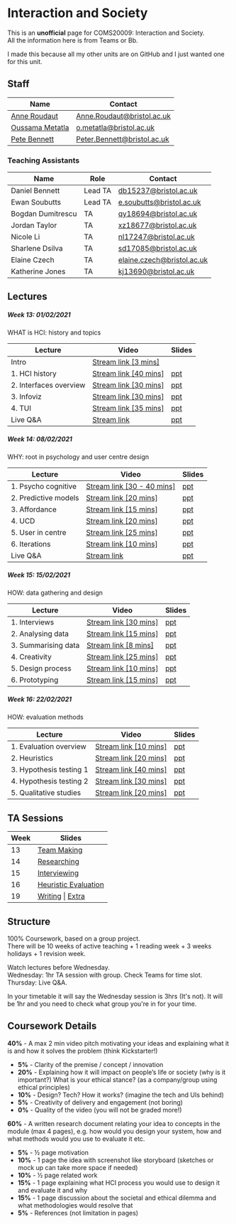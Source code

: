 # Interaction and Society
This is an **unofficial** page for COMS20009: Interaction and Society.  
All the information here is from Teams or Bb.

I made this because all my other units are on GitHub and I just wanted one for this unit.

## Staff

| Name | Contact |
| ---- | ------- |
| [Anne Roudaut](https://www.bristol.ac.uk/people/person/Anne-Roudaut-a7b95754-76b9-4a84-aa44-eec954f5c873) | [Anne.Roudaut@bristol.ac.uk](mailto:Anne.Roudaut@bristol.ac.uk) |
| [Oussama Metatla](https://www.bristol.ac.uk/people/person/Oussama-Metatla-d8a0f795-2a01-4509-9b1e-1fa2fd913d74/) | [o.metatla@bristol.ac.uk](mailto:o.metatla@bristol.ac.uk) |
| [Pete Bennett](http://www.peteinfo.com/) | [Peter.Bennett@bristol.ac.uk](mailto:Peter.Bennett@bristol.ac.uk) |

### Teaching Assistants

| Name | Role | Contact |
| ---- |----- | ------- |
| Daniel Bennett | Lead TA | [db15237@bristol.ac.uk](mailto:db15237@bristol.ac.uk) |
| Ewan Soubutts | Lead TA | [e.soubutts@bristol.ac.uk](mailto:e.soubutts@bristol.ac.uk) |
| Bogdan Dumitrescu | TA | [qy18694@bristol.ac.uk](mailto:qy18694@bristol.ac.uk) |
| Jordan Taylor | TA | [xz18677@bristol.ac.uk](mailto:xz18677@bristol.ac.uk) |
| Nicole Li | TA | [nl17247@bristol.ac.uk](mailto:nl17247@bristol.ac.uk) |
| Sharlene Dsilva | TA | [sd17085@bristol.ac.uk](mailto:sd17085@bristol.ac.uk) |
| Elaine Czech | TA | [elaine.czech@bristol.ac.uk](mailto:elaine.czech@bristol.ac.uk) |
| Katherine Jones | TA | [kj13690@bristol.ac.uk](mailto:kj13690@bristol.ac.uk) |

## Lectures

##### Week 13: 01/02/2021

WHAT is HCI: history and topics

| Lecture | Video | Slides |
| ------ | ---- | --- |
| Intro | [Stream link [3 mins]](https://web.microsoftstream.com/video/8002ce9a-6505-4b0f-a199-db0d2b52cd4a) |  |
| 1. HCI history | [Stream link [40 mins]](https://web.microsoftstream.com/video/2deffa4c-c1a2-4489-ae92-f99b660851cd) | [ppt](https://uob.sharepoint.com/:p:/r/teams/grp-InteractionSociety/Shared%20Documents/General/Lectures/WEEK13/Week13-Chunk%201-IntAndSoc-HCIhistory-40min.pptx?d=w0726ccda6f39462590ac67c6ce58610d&csf=1&web=1&e=bLyHJv) |
| 2. Interfaces overview | [Stream link [30 mins]](https://web.microsoftstream.com/video/9d5c85b2-32fe-45de-ae3a-20581a292db8) | [ppt](https://uob.sharepoint.com/:p:/r/teams/grp-InteractionSociety/Shared%20Documents/General/Lectures/WEEK13/Week13-Chunk%202-IntAndSoc-Interfaces%20overview-30min.pptx?d=w56115e39832944209163ee3d50e1feea&csf=1&web=1&e=2afO4H) |
| 3. Infoviz | [Stream link [30 mins]](https://web.microsoftstream.com/video/ec89410d-c5d7-4a89-9d1e-b257244b526f) | [ppt](https://uob.sharepoint.com/:p:/r/teams/grp-InteractionSociety/Shared%20Documents/General/Lectures/WEEK13/Week13-Chunk%203-IntAndSoc-Infoviz-30min.pptx?d=w2e521a7f05f9494ebba616cbfbddc336&csf=1&web=1&e=QcASIF) |
| 4. TUI | [Stream link [35 mins]](https://web.microsoftstream.com/video/a2f515e2-0c26-41a6-aa17-092d90a22e01) | [ppt](https://uob.sharepoint.com/:p:/r/teams/grp-InteractionSociety/Shared%20Documents/General/Lectures/WEEK13/Week13-Chunk%204-IntAndSoc-TUI-35min.pptx?d=we7838b6eefd041a5a565c9f2159cfdab&csf=1&web=1&e=vneH8i) |
| Live Q&A | [Stream link](https://web.microsoftstream.com/video/bb6c697c-930b-4c0b-94c0-a790b1b416f6) | [ppt](https://uob.sharepoint.com/:p:/r/teams/grp-InteractionSociety/Shared%20Documents/General/Lectures/WEEK13/Week13-Chunk%205-IntAndSoc-Introduction.pptx?d=wcd8fe2b27cdc4d0d82ea0ba598f7a3a4&csf=1&web=1&e=MLiVMp) |

##### Week 14: 08/02/2021

WHY: root in psychology and user centre design

| Lecture | Video | Slides |
| ------ | ---- | --- |
| 1. Psycho cognitive | [Stream link [30 - 40 mins]](https://web.microsoftstream.com/video/b160bed6-5465-4141-b3fc-dd4fe293b66f) | [ppt](https://uob.sharepoint.com/:p:/r/teams/grp-InteractionSociety/Shared%20Documents/General/Lectures/WEEK14/Week14-Chunk%201-IntAndSoc-PsychoCognitive-30-40min.pptx?d=wad362f391412414c8ec319e5c71f1103&csf=1&web=1&e=9VWuQ8) |
| 2. Predictive models | [Stream link [20 mins]](https://web.microsoftstream.com/video/ae5775fe-cd00-4a31-b012-d6ca5daa4b88) | [ppt](https://uob.sharepoint.com/:p:/r/teams/grp-InteractionSociety/Shared%20Documents/General/Lectures/WEEK14/Week14-Chunk%202-IntAndSoc-PredictiveModels-20min.pptx?d=wfbdbdc128b0f467b988cb960d053067c&csf=1&web=1&e=Uw0Jd2) |
| 3. Affordance | [Stream link [15 mins]](https://web.microsoftstream.com/video/c1eab9c9-7036-48e5-992f-9b5fa77237f0) | [ppt](https://uob.sharepoint.com/:p:/r/teams/grp-InteractionSociety/Shared%20Documents/General/Lectures/WEEK14/Week14-Chunk%203-IntAndSoc-Affordance-15min.pptx?d=wed07c5d5bfcb4c7eae531aacdcd47445&csf=1&web=1&e=U5qqaq) |
| 4. UCD | [Stream link [20 mins]](https://web.microsoftstream.com/video/84165df4-6c45-4732-b796-8a1f44739ef2) | [ppt](https://uob.sharepoint.com/:p:/r/teams/grp-InteractionSociety/Shared%20Documents/General/Lectures/WEEK14/Week14-Chunk%204-IntAndSoc-UCD-20min.pptx?d=w7cafac71fe9c4e2a91723096447f51d5&csf=1&web=1&e=fGESQt) |
| 5. User in centre | [Stream link [25 mins]](https://web.microsoftstream.com/video/fc51f160-b10b-4239-81cc-f3e355aef625) | [ppt](https://uob.sharepoint.com/:p:/r/teams/grp-InteractionSociety/Shared%20Documents/General/Lectures/WEEK14/Week14-Chunk%205-IntAndSoc-UserInCenter-25min.pptx?d=wb3bbd13d218b47f2865a3bfc1cd00e02&csf=1&web=1&e=utdtCD) |
| 6. Iterations | [Stream link [10 mins]](https://web.microsoftstream.com/video/ea2e909f-ab6d-4fad-8851-47235a148794) | [ppt](https://uob.sharepoint.com/:p:/r/teams/grp-InteractionSociety/Shared%20Documents/General/Lectures/WEEK14/Week14-Chunk%206-IntAndSoc-Iterations-10min.pptx?d=w8460c381b51841428cb1f8b3fa8f2050&csf=1&web=1&e=A6BtKV) |
| Live Q&A | [Stream link](https://web.microsoftstream.com/video/e2ba8c13-b86a-4a2b-b63b-c03822fdda91) | [ppt](https://uob.sharepoint.com/:p:/r/teams/grp-InteractionSociety/Shared%20Documents/General/QA-IntAndSoc-20-21.pptx?d=w8f783a14440c4de98fd98ad02dcab645&csf=1&web=1&e=7rJ3Dn) |

##### Week 15: 15/02/2021

HOW: data gathering and design

| Lecture | Video | Slides |
| ------ | ---- | --- |
| 1. Interviews | [Stream link [30 mins]](https://web.microsoftstream.com/video/6200ee2f-f30a-41de-943c-3c9c152fcef4) | [ppt](https://uob.sharepoint.com/:p:/r/teams/grp-InteractionSociety/Shared%20Documents/General/Lectures/WEEK15/Week15-Chunk%201-IntAndSoc-Interview-30min.pptx?d=w53dd827d230e461e9ecd9618123c7a4e&csf=1&web=1&e=63HxHL) |
| 2. Analysing data| [Stream link [15 mins]](https://web.microsoftstream.com/video/f696a7a1-98d7-4e00-a529-7ca3682aeb2b) | [ppt](https://uob.sharepoint.com/:p:/r/teams/grp-InteractionSociety/Shared%20Documents/General/Lectures/WEEK15/Week15-Chunk%202-IntAndSoc-Needfinding-15min.pptx?d=w7b9116c259f240ca90d39fe01b443b34&csf=1&web=1&e=4AqII0) |
| 3. Summarising data| [Stream link [8 mins]](https://web.microsoftstream.com/video/24615f39-1a8f-423f-9367-6feacb69cf71) | [ppt](https://uob.sharepoint.com/:p:/r/teams/grp-InteractionSociety/Shared%20Documents/General/Lectures/WEEK15/Week15-Chunk%203-IntAndSoc-PersonaScenarioStoryboard-8min.pptx?d=wbdecb0a76e0349bbbe4be795ed5faed3&csf=1&web=1&e=HaqC68) |
| 4. Creativity | [Stream link [25 mins]](https://web.microsoftstream.com/video/e5fafa5c-d8aa-4728-858d-1b31f4d57144) | [ppt](https://uob.sharepoint.com/:p:/r/teams/grp-InteractionSociety/Shared%20Documents/General/Lectures/WEEK15/Week15-Chunk%204-IntAndSoc-Creativity-25min.pptx?d=w5101778f41454193ba4bfabd38e97a43&csf=1&web=1&e=RHoEyN) |
| 5. Design process | [Stream link [10 mins]](https://web.microsoftstream.com/video/ca012fac-3a3e-4840-9c61-7e924a4361c4) | [ppt](https://uob.sharepoint.com/:p:/r/teams/grp-InteractionSociety/Shared%20Documents/General/Lectures/WEEK15/Week15-Chunk%205-IntAndSoc-DesignProcess-10min.pptx?d=wbf252519cc72424d81bd53f498bfeaeb&csf=1&web=1&e=LaPFiF) |
| 6. Prototyping | [Stream link [15 mins]](https://web.microsoftstream.com/video/d56efcd8-8a21-46ff-8795-e2deb9e58a0b) | [ppt](https://uob.sharepoint.com/:p:/r/teams/grp-InteractionSociety/Shared%20Documents/General/Lectures/WEEK15/Week15-Chunk%206-IntAndSoc-Protyping-25min.pptx?d=wdbde6b052424453186a2e1d8ab851f40&csf=1&web=1&e=dnWAyh) |

##### Week 16: 22/02/2021

HOW: evaluation methods

| Lecture | Video | Slides |
| ------ | ---- | --- |
| 1. Evaluation overview | [Stream link [10 mins]](https://web.microsoftstream.com/video/e136684a-ad7e-4371-be37-3599f4622735) | [ppt](https://uob.sharepoint.com/:p:/r/teams/grp-InteractionSociety/Shared%20Documents/General/Lectures/WEEK16/Week16-Chunk%201-IntAndSoc-EvaluationOverview-10min.pptx?d=w3b263bd0683d406d902cf1a0459a5e54&csf=1&web=1&e=hIW0i7) |
| 2. Heuristics | [Stream link [20 mins]](https://web.microsoftstream.com/video/8e1482e1-e27c-41f6-8252-34b286872ded) | [ppt](https://uob.sharepoint.com/:p:/r/teams/grp-InteractionSociety/Shared%20Documents/General/Lectures/WEEK16/Week16-Chunk%202-IntAndSoc-Heuristics-20min.pptx?d=w184230debf524c459d8d3b662cdc5ec2&csf=1&web=1&e=rEqSdV) |
| 3. Hypothesis testing 1 | [Stream link [40 mins]](https://web.microsoftstream.com/video/10774390-781f-41c6-9631-722d290c41f7) | [ppt](https://uob.sharepoint.com/:p:/r/teams/grp-InteractionSociety/Shared%20Documents/General/Lectures/WEEK16/Week16-Chunk%203%20and%204-IntAndSoc-hypothesistesting70min.pptx?d=wdecfbaf3bd7b4a9b9c9949f2836b9fcc&csf=1&web=1&e=fCa12t) |
| 4. Hypothesis testing 2 | [Stream link [30 mins]](https://web.microsoftstream.com/video/6d3ccb38-459c-4258-8a0a-d6433289b6d7) | [ppt](https://uob.sharepoint.com/:p:/r/teams/grp-InteractionSociety/Shared%20Documents/General/Lectures/WEEK16/Week16-Chunk%203%20and%204-IntAndSoc-hypothesistesting70min.pptx?d=wdecfbaf3bd7b4a9b9c9949f2836b9fcc&csf=1&web=1&e=fCa12t) |
| 5. Qualitative studies | [Stream link [20 mins]](https://web.microsoftstream.com/video/091a6872-c7e2-4f9d-ac9c-2e121f710498) | [ppt](https://uob.sharepoint.com/:p:/r/teams/grp-InteractionSociety/Shared%20Documents/General/Lectures/WEEK16/Week16-Chunk%205-IntAndSoc-Qualitative-20min.pptx?d=wf5139ed87cf04afd87d3c038ceba2b01&csf=1&web=1&e=hdU8F8) |

## TA Sessions

| Week | Slides |
| ---- | ------ |
| 13 | [Team Making](https://uob.sharepoint.com/:p:/r/teams/grp-InteractionSociety/Shared%20Documents/General/TA%20SESSION%20material/CW-week13-teamMaking.pptx?d=we3624dbcbfca40978d1157035272b1e0&csf=1&web=1&e=gL3fKG) |
| 14 | [Researching](https://uob.sharepoint.com/:p:/r/teams/grp-InteractionSociety/Shared%20Documents/General/TA%20SESSION%20material/CW-week14-Researching.pptx?d=wda8a3158e9514bdc9622c71bd3a38e6a&csf=1&web=1&e=O0JJAb) |
| 15 | [Interviewing](https://uob.sharepoint.com/:p:/r/teams/grp-InteractionSociety/Shared%20Documents/General/TA%20SESSION%20material/CW-week15-Interviewing.pptx?d=wa132ea7be8624ab88908296174e606a7&csf=1&web=1&e=BeNG1R) |
| 16 | [Heuristic Evaluation](https://uob.sharepoint.com/:p:/r/teams/grp-InteractionSociety/Shared%20Documents/General/TA%20SESSION%20material/CW-week16-HeuristicEvaluation.pptx?d=w5828f905169b42a3857741dcfd92d125&csf=1&web=1&e=aA5ofO) |
| 19 | [Writing](https://uob.sharepoint.com/:p:/r/teams/grp-InteractionSociety/Shared%20Documents/General/TA%20SESSION%20material/CW-week19-Writting.pptx?d=wae6fc9aceb0240df99530defee147c06&csf=1&web=1&e=OLaJcl) \| [Extra](https://uob.sharepoint.com/:b:/r/teams/grp-InteractionSociety/Shared%20Documents/General/TA%20SESSION%20material/CW-week19-WritingExtra.pdf?csf=1&web=1&e=t4Vq6z) |


## Structure

100% Coursework, based on a group project.  
There will be 10 weeks of active teaching + 1 reading week + 3 weeks holidays + 1 revision week.

Watch lectures before Wednesday.  
Wednesday: 1hr TA session with group. Check Teams for time slot.  
Thursday: Live Q&A.

In your timetable it will say the Wednesday session is 3hrs (It's not). It will be 1hr and you need to check what group you're in for your time.

## Coursework Details

**40%** - A max 2 min video pitch motivating your ideas and explaining what it is and how it solves the problem (think Kickstarter!)
  - **5%** - Clarity of the premise / concept / innovation  
  - **20%** -  Explaining how it will impact on people’s life or society (why is it important?) What is your ethical stance? (as a company/group using ethical principles)  
  - **10%** - Design? Tech? How it works? (imagine the tech and UIs behind)  
  - **5%** - Creativity of delivery and engagement (not boring)  
  - **0%** - Quality of the video (you will not be graded more!)  

**60%** - A written research document relating your idea to concepts in the module (max 4 pages), e.g. how would you design your system, how and what methods would you use to evaluate it etc.  
  - **5%** - ½ page motivation  
  - **10%** - 1 page the idea with screenshot like storyboard (sketches or mock up can take more space if needed)  
  - **10%** - ½ page related work  
  - **15%** - 1 page explaining what HCI process you would use to design it and evaluate it and why  
  - **15%** - 1 page discussion about the societal and ethical dilemma and what methodologies would resolve that   
  - **5%** - References (not limitation in pages)  
 
